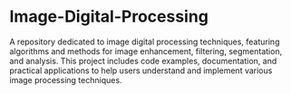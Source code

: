 # Image-Digital-Processing
A repository dedicated to image digital processing techniques, featuring algorithms and methods for image enhancement, filtering, segmentation, and analysis. This project includes code examples, documentation, and practical applications to help users understand and implement various image processing techniques.
